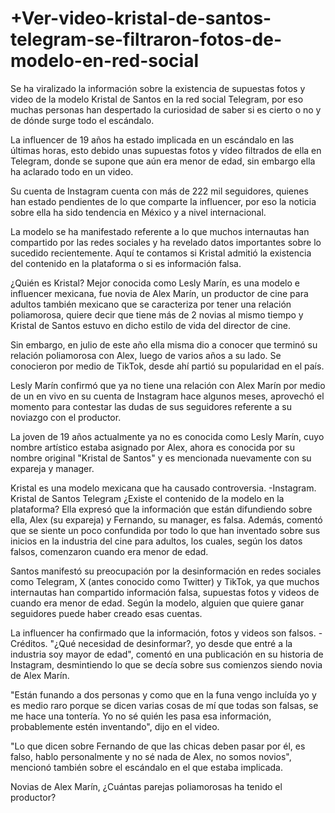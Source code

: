 # +Ver-video-kristal-de-santos-telegram-se-filtraron-fotos-de-modelo-en-red-social

Se ha viralizado la información sobre la existencia de supuestas fotos y video de la modelo Kristal de Santos en la red social Telegram, por eso muchas personas han despertado la curiosidad de saber si es cierto o no y de dónde surge todo el escándalo.

La influencer de 19 años ha estado implicada en un escándalo en las últimas horas, esto debido unas supuestas fotos y vídeo filtrados de ella en Telegram, donde se supone que aún era menor de edad, sin embargo ella ha aclarado todo en un video.

Su cuenta de Instagram cuenta con más de 222 mil seguidores, quienes han estado pendientes de lo que comparte la influencer, por eso la noticia sobre ella ha sido tendencia en México y a nivel internacional.

La modelo se ha manifestado referente a lo que muchos internautas han compartido por las redes sociales y ha revelado datos importantes sobre lo sucedido recientemente. Aquí te contamos si Kristal admitió la existencia del contenido en la plataforma o si es información falsa.

¿Quién es Kristal?
Mejor conocida como Lesly Marín, es una modelo e influencer mexicana, fue novia de Alex Marín, un productor de cine para adultos también mexicano que se caracteriza por tener una relación poliamorosa, quiere decir que tiene más de 2 novias al mismo tiempo y Kristal de Santos estuvo en dicho estilo de vida del director de cine.

Sin embargo, en julio de este año ella misma dio a conocer que terminó su relación poliamorosa con Alex, luego de varios años a su lado. Se conocieron por medio de TikTok, desde ahí partió su popularidad en el país.


Lesly Marín confirmó que ya no tiene una relación con Alex Marín por medio de un en vivo en su cuenta de Instagram hace algunos meses, aprovechó el momento para contestar las dudas de sus seguidores referente a su noviazgo con el productor.

La joven de 19 años actualmente ya no es conocida como Lesly Marín, cuyo nombre artístico estaba asignado por Alex, ahora es conocida por su nombre original "Kristal de Santos" y es mencionada nuevamente con su expareja y manager.

Kristal es una modelo mexicana que ha causado controversia. -Instagram.
Kristal de Santos Telegram ¿Existe el contenido de la modelo en la plataforma?
Ella expresó que la información que están difundiendo sobre ella, Alex (su expareja) y Fernando, su manager, es falsa. Además, comentó que se siente un poco confundida por todo lo que han inventado sobre sus inicios en la industria del cine para adultos, los cuales, según los datos falsos, comenzaron cuando era menor de edad.

Santos manifestó su preocupación por la desinformación en redes sociales como Telegram, X (antes conocido como Twitter) y TikTok, ya que muchos internautas han compartido información falsa, supuestas fotos y videos de cuando era menor de edad. Según la modelo, alguien que quiere ganar seguidores puede haber creado esas cuentas.

La influencer ha confirmado que la información, fotos y videos son falsos. -Créditos.
"¿Qué necesidad de desinformar?, yo desde que entré a la industria soy mayor de edad", comentó en una publicación en su historia de Instagram, desmintiendo lo que se decía sobre sus comienzos siendo novia de Alex Marín.

"Están funando a dos personas y como que en la funa vengo incluída yo y es medio raro porque se dicen varias cosas de mí que todas son falsas, se me hace una tontería. Yo no sé quién les pasa esa información, probablemente estén inventando", dijo en el video.

"Lo que dicen sobre Fernando de que las chicas deben pasar por él, es falso, hablo personalmente y no sé nada de Alex, no somos novios", mencionó también sobre el escándalo en el que estaba implicada.

Novias de Alex Marín, ¿Cuántas parejas poliamorosas ha tenido el productor?
